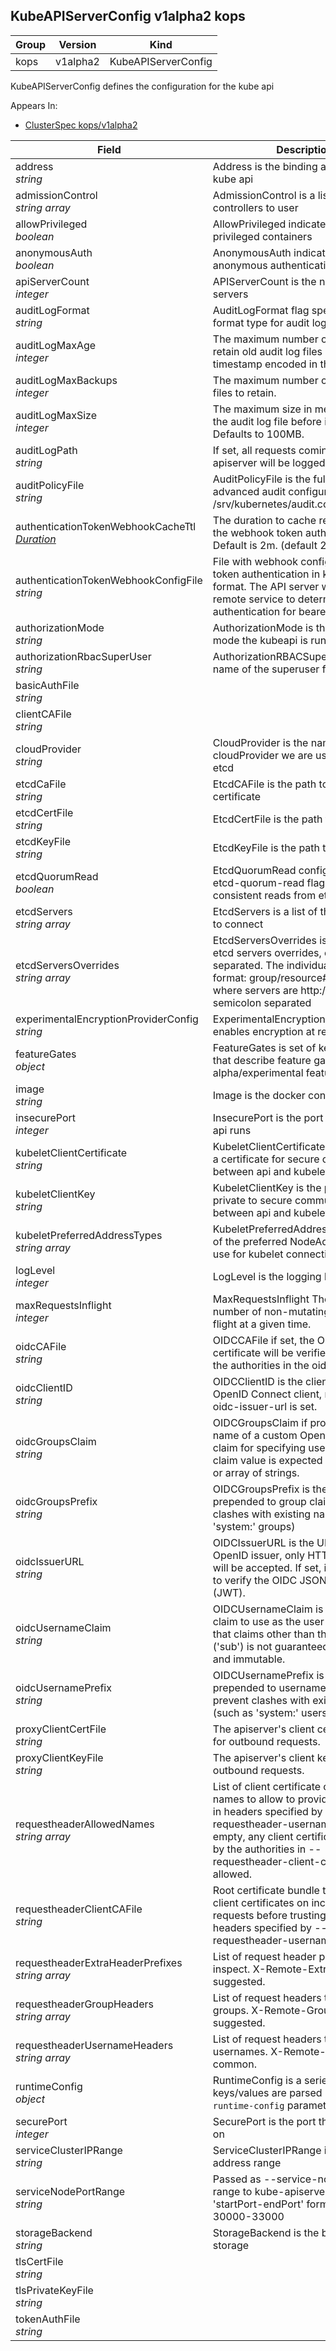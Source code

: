 ## KubeAPIServerConfig v1alpha2 kops

Group        | Version     | Kind
------------ | ---------- | -----------
kops | v1alpha2 | KubeAPIServerConfig



KubeAPIServerConfig defines the configuration for the kube api

<aside class="notice">
Appears In:

<ul> 
<li><a href="#clusterspec-v1alpha2-kops">ClusterSpec kops/v1alpha2</a></li>
</ul></aside>

Field        | Description
------------ | -----------
address <br /> *string*    | Address is the binding address for the kube api
admissionControl <br /> *string array*    | AdmissionControl is a list of admission controllers to user
allowPrivileged <br /> *boolean*    | AllowPrivileged indicates if we can run privileged containers
anonymousAuth <br /> *boolean*    | AnonymousAuth indicates if anonymous authentication is permitted
apiServerCount <br /> *integer*    | APIServerCount is the number of api servers
auditLogFormat <br /> *string*    | AuditLogFormat flag specifies the format type for audit log files.
auditLogMaxAge <br /> *integer*    | The maximum number of days to retain old audit log files based on the timestamp encoded in their filename.
auditLogMaxBackups <br /> *integer*    | The maximum number of old audit log files to retain.
auditLogMaxSize <br /> *integer*    | The maximum size in megabytes of the audit log file before it gets rotated. Defaults to 100MB.
auditLogPath <br /> *string*    | If set, all requests coming to the apiserver will be logged to this file.
auditPolicyFile <br /> *string*    | AuditPolicyFile is the full path to a advanced audit configuration file e.g. /srv/kubernetes/audit.conf
authenticationTokenWebhookCacheTtl <br /> *[Duration](#duration-v1-meta)*    | The duration to cache responses from the webhook token authenticator. Default is 2m. (default 2m0s)
authenticationTokenWebhookConfigFile <br /> *string*    | File with webhook configuration for token authentication in kubeconfig format. The API server will query the remote service to determine authentication for bearer tokens.
authorizationMode <br /> *string*    | AuthorizationMode is the authorization mode the kubeapi is running in
authorizationRbacSuperUser <br /> *string*    | AuthorizationRBACSuperUser is the name of the superuser for default rbac
basicAuthFile <br /> *string*    | 
clientCAFile <br /> *string*    | 
cloudProvider <br /> *string*    | CloudProvider is the name of the cloudProvider we are using, aws, gce etcd
etcdCaFile <br /> *string*    | EtcdCAFile is the path to a ca certificate
etcdCertFile <br /> *string*    | EtcdCertFile is the path to a certificate
etcdKeyFile <br /> *string*    | EtcdKeyFile is the path to a private key
etcdQuorumRead <br /> *boolean*    | EtcdQuorumRead configures the etcd-quorum-read flag, which forces consistent reads from etcd
etcdServers <br /> *string array*    | EtcdServers is a list of the etcd service to connect
etcdServersOverrides <br /> *string array*    | EtcdServersOverrides is per-resource etcd servers overrides, comma separated. The individual override format: group/resource#servers, where servers are http://ip:port, semicolon separated
experimentalEncryptionProviderConfig <br /> *string*    | ExperimentalEncryptionProviderConfig enables encryption at rest for secrets.
featureGates <br /> *object*    | FeatureGates is set of key=value pairs that describe feature gates for alpha/experimental features.
image <br /> *string*    | Image is the docker container used
insecurePort <br /> *integer*    | InsecurePort is the port the insecure api runs
kubeletClientCertificate <br /> *string*    | KubeletClientCertificate is the path of a certificate for secure communication between api and kubelet
kubeletClientKey <br /> *string*    | KubeletClientKey is the path of a private to secure communication between api and kubelet
kubeletPreferredAddressTypes <br /> *string array*    | KubeletPreferredAddressTypes is a list of the preferred NodeAddressTypes to use for kubelet connections
logLevel <br /> *integer*    | LogLevel is the logging level of the api
maxRequestsInflight <br /> *integer*    | MaxRequestsInflight The maximum number of non-mutating requests in flight at a given time.
oidcCAFile <br /> *string*    | OIDCCAFile if set, the OpenID server's certificate will be verified by one of the authorities in the oidc-ca-file
oidcClientID <br /> *string*    | OIDCClientID is the client ID for the OpenID Connect client, must be set if oidc-issuer-url is set.
oidcGroupsClaim <br /> *string*    | OIDCGroupsClaim if provided, the name of a custom OpenID Connect claim for specifying user groups. The claim value is expected to be a string or array of strings.
oidcGroupsPrefix <br /> *string*    | OIDCGroupsPrefix is the prefix prepended to group claims to prevent clashes with existing names (such as 'system:' groups)
oidcIssuerURL <br /> *string*    | OIDCIssuerURL is the URL of the OpenID issuer, only HTTPS scheme will be accepted. If set, it will be used to verify the OIDC JSON Web Token (JWT).
oidcUsernameClaim <br /> *string*    | OIDCUsernameClaim is the OpenID claim to use as the user name. Note that claims other than the default ('sub') is not guaranteed to be unique and immutable.
oidcUsernamePrefix <br /> *string*    | OIDCUsernamePrefix is the prefix prepended to username claims to prevent clashes with existing names (such as 'system:' users).
proxyClientCertFile <br /> *string*    | The apiserver's client certificate used for outbound requests.
proxyClientKeyFile <br /> *string*    | The apiserver's client key used for outbound requests.
requestheaderAllowedNames <br /> *string array*    | List of client certificate common names to allow to provide usernames in headers specified by --requestheader-username-headers. If empty, any client certificate validated by the authorities in --requestheader-client-ca-file is allowed.
requestheaderClientCAFile <br /> *string*    | Root certificate bundle to use to verify client certificates on incoming requests before trusting usernames in headers specified by --requestheader-username-headers
requestheaderExtraHeaderPrefixes <br /> *string array*    | List of request header prefixes to inspect. X-Remote-Extra- is suggested.
requestheaderGroupHeaders <br /> *string array*    | List of request headers to inspect for groups. X-Remote-Group is suggested.
requestheaderUsernameHeaders <br /> *string array*    | List of request headers to inspect for usernames. X-Remote-User is common.
runtimeConfig <br /> *object*    | RuntimeConfig is a series of keys/values are parsed into the `--runtime-config` parameters
securePort <br /> *integer*    | SecurePort is the port the kube runs on
serviceClusterIPRange <br /> *string*    | ServiceClusterIPRange is the service address range
serviceNodePortRange <br /> *string*    | Passed as --service-node-port-range to kube-apiserver. Expects 'startPort-endPort' format. Eg. 30000-33000
storageBackend <br /> *string*    | StorageBackend is the backend storage
tlsCertFile <br /> *string*    | 
tlsPrivateKeyFile <br /> *string*    | 
tokenAuthFile <br /> *string*    | 

